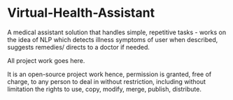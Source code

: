# Virtual-Health-Assistant

A medical assistant solution that handles simple, repetitive tasks - works on the idea of NLP which detects illness symptoms of user when described, suggests remedies/ directs to a doctor if needed.


All project work goes here.


It is an open-source project work hence, permission is granted, free of charge, to any person to deal in without restriction, including without limitation the rights to use, copy, modify, merge, publish, distribute.

